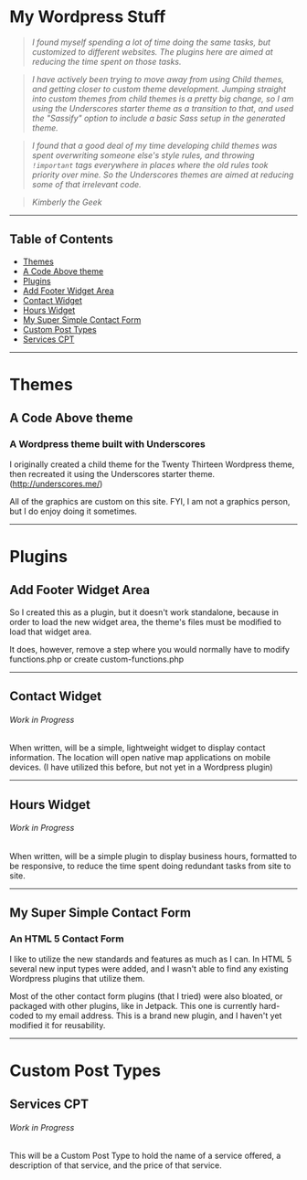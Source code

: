 # My Wordpress Stuff

> _I found myself spending a lot of time doing the same tasks, but customized to different websites. The plugins here are aimed at reducing the time spent on those tasks._

> _I have actively been trying to move away from using Child themes, and getting closer to custom theme development. Jumping straight into custom themes from child themes is a pretty big change, so I am using the Underscores starter theme as a transition to that, and used the "Sassify" option to include a basic Sass setup in the generated theme._

> _I found that a good deal of my time developing child themes was spent overwriting someone else's style rules, and throwing `!important` tags everywhere in places where the old rules took priority over mine. So the Underscores themes are aimed at reducing some of that irrelevant code._

> _Kimberly the Geek_

___

## Table of Contents

 - [Themes](#themes)
  - [A Code Above theme](#a-code-above-theme)
 - [Plugins](#plugins)
  - [Add Footer Widget Area](#add-footer-widget-area)
  - [Contact Widget](#contact-widget)
  - [Hours Widget](#hours-widget)
  - [My Super Simple Contact Form](#my-super-simple-contact-form)
 - [Custom Post Types](#custom-post-types)
  - [Services CPT](#services-cpt)

___

# Themes

## A Code Above theme
### A Wordpress theme built with Underscores

I originally created a child theme for the Twenty Thirteen Wordpress theme, then recreated it using the Underscores starter theme. (http://underscores.me/)

All of the graphics are custom on this site. FYI, I am not a graphics person, but I do enjoy doing it sometimes.


___

# Plugins

## Add Footer Widget Area

So I created this as a plugin, but it doesn't work standalone, because in order to load the new widget area, the theme's files must be modified to load that widget area. 

It does, however, remove a step where you would normally have to modify functions.php or create custom-functions.php


___

## Contact Widget
###### _Work in Progress_

When written, will be a simple, lightweight widget to display contact information. The location will open native map applications on mobile devices. (I have utilized this before, but not yet in a Wordpress plugin)


___

## Hours Widget
###### _Work in Progress_

When written, will be a simple plugin to display business hours, formatted to be responsive, to reduce the time spent doing redundant tasks from site to site.


___

## My Super Simple Contact Form
### An HTML 5 Contact Form

I like to utilize the new standards and features as much as I can. In HTML 5 several new input types were added, and I wasn't able to find any existing Wordpress plugins that utilize them.

Most of the other contact form plugins (that I tried) were also bloated, or packaged with other plugins, like in Jetpack. This one is currently hard-coded to my email address. This is a brand new plugin, and I haven't yet modified it for reusability.


___

# Custom Post Types

## Services CPT
###### _Work in Progress_

This will be a Custom Post Type to hold the name of a service offered, a description of that service, and the price of that service.
